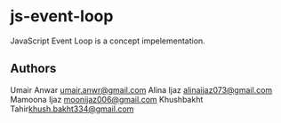 # js-event-loop
JavaScript Event Loop is a concept impelementation.


## Authors
Umair Anwar <umair.anwr@gmail.com>
Alina Ijaz <alinaijaz073@gmail.com>
Mamoona Ijaz <moonijaz006@gmail.com>
Khushbakht Tahir<khush.bakht334@gmail.com>
